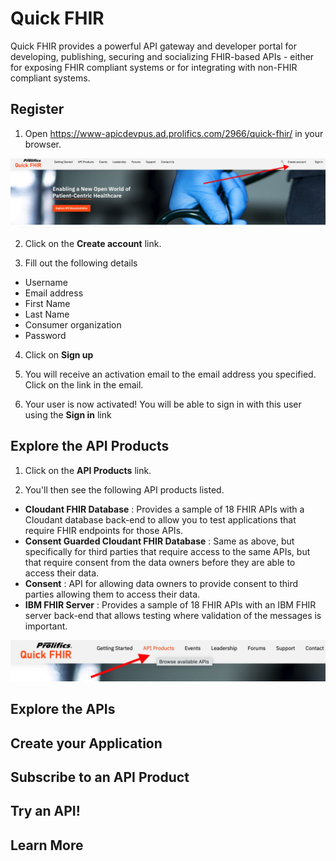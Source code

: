 # Quick FHIR

Quick FHIR provides a powerful API gateway and developer portal for developing, publishing, securing and socializing FHIR-based APIs - either for exposing FHIR compliant systems or for integrating with non-FHIR compliant systems.

## Register

1. Open https://www-apicdevpus.ad.prolifics.com/2966/quick-fhir/ in your browser.

![alt-text](screens/RegisterUser.jpg)

2. Click on the **Create account** link.

3. Fill out the following details
* Username
* Email address
* First Name
* Last Name
* Consumer organization
* Password

4. Click on **Sign up**

5. You will receive an activation email to the email address you specified. Click on the link in the email.

6. Your user is now activated! You will be able to sign in with this user using the **Sign in** link

## Explore the API Products

1. Click on the **API Products** link.

2. You'll then see the following API products listed.

* **Cloudant FHIR Database** : Provides a sample of 18 FHIR APIs with a Cloudant database back-end to allow you to test applications that require FHIR endpoints for those APIs.
* **Consent Guarded Cloudant FHIR Database** : Same as above, but specifically for third parties that require access to the same APIs, but that require consent from the data owners before they are able to access their data.
* **Consent** : API for allowing data owners to provide consent to third parties allowing them to access their data.
* **IBM FHIR Server** : Provides a sample of 18 FHIR APIs with an IBM FHIR server back-end that allows testing where validation of the messages is important.

![alt-text](screens/APIProducts.jpg)

## Explore the APIs

## Create your Application

## Subscribe to an API Product

## Try an API!

## Learn More
